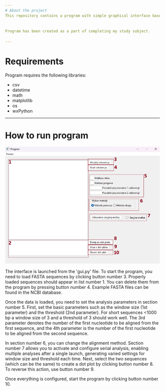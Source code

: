 ```yaml
---
# About the project
This repository contains a program with simple graphical interface based on WX. Task of this program is to create a dotplot from FASTA sequences.


Program has been created as a part of completing my study subject.

---
```

# Requirements
Program requires the following libraries:
- csv
- datetime
- math
- matplotlib
- os
- wxPython

---
# How to run program
![menu](/readme_imgs/menu.png)

The interface is launched from the 'gui.py' file. To start the program, you need to load FASTA sequences by clicking button number 3. Properly loaded sequences should appear in list number 1. You can delete them from the program by pressing button number 4. Example FASTA files can be found in the NCBI database.

Once the data is loaded, you need to set the analysis parameters in section number 5. First, set the basic parameters such as the window size (1st parameter) and the threshold (2nd parameter). For short sequences <1000 bp a window size of 3 and a threshold of 3 should work well. The 3rd parameter denotes the number of the first nucleotide to be aligned from the first sequence, and the 4th parameter is the number of the first nucleotide to be aligned from the second sequence.

In section number 6, you can change the alignment method. Section number 7 allows you to activate and configure serial analysis, enabling multiple analyses after a single launch, generating varied settings for window size and threshold each time. Next, select the two sequences (which can be the same) to create a dot plot by clicking button number 8. To reverse this action, use button number 9.

Once everything is configured, start the program by clicking button number 10.

